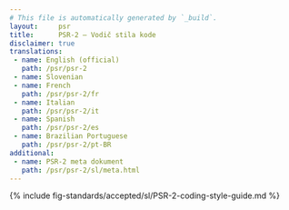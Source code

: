 ```yaml
---
# This file is automatically generated by `_build`.
layout:     psr
title:      PSR-2 — Vodič stila kode
disclaimer: true
translations:
 - name: English (official)
   path: /psr/psr-2
 - name: Slovenian
 - name: French
   path: /psr/psr-2/fr
 - name: Italian
   path: /psr/psr-2/it
 - name: Spanish
   path: /psr/psr-2/es
 - name: Brazilian Portuguese
   path: /psr/psr-2/pt-BR
additional:
 - name: PSR-2 meta dokument
   path: /psr/psr-2/sl/meta.html
---
```

{% include fig-standards/accepted/sl/PSR-2-coding-style-guide.md %}
